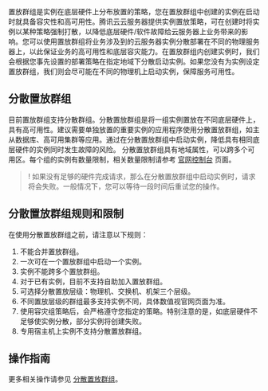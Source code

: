 置放群组是实例在底层硬件上分布放置的策略，您在置放群组中创建的实例在启动时就具备容灾性和高可用性。腾讯云云服务器提供实例置放策略，可在创建时将实例以某种策略强制打散，以降低底层硬件/软件故障给云服务器上业务带来的影响。您可以使用置放群组将业务涉及到的云服务器实例分散部署在不同的物理服务器上，以此保证业务的高可用性和底层容灾能力。在置放群组内创建实例时，我们会根据您事先设置的部署策略在指定地域下分散启动实例。如果您没有为实例设定置放群组，我们则会尽可能在不同的物理机上启动实例，保障服务可用性。

## 分散置放群组

目前置放群组支持分散群组。分散置放群组是将一组实例置放在不同底层硬件上，具有高可用性。建议需要单独放置的重要实例的应用程序使用分散置放群组，如主从数据库、高可用集群等应用。通过在分散置放群组中启动实例，降低具有相同底层硬件的实例同时发生故障的风险。
分散置放群组具有地域属性，可以跨多个可用区。每个组的实例有数量限制，相关数量限制请参考 [官网控制台](https://console.cloud.tencent.com/cvm/ps) 页面。

>! 如果没有足够的硬件完成请求，那么在分散置放群组中启动实例时，请求将会失败。一般情况下，您可以等待一段时间后重试您的操作。

##  分散置放群组规则和限制

在使用分散置放群组之前，请注意以下规则：
1. 不能合并置放群组。
2. 一次可在一个置放群组中启动一个实例。
3. 实例不能跨多个置放群组。
4. 对于已有实例，目前不支持自助加入置放群组。
5. 可选择分散置放层级：物理机、交换机、机架三个层级。
6. 不同置放层级的群组最多支持实例不同，具体数值视官网页面为准。
7. 使用容灾组策略后，会严格遵守您指定的策略。特别注意的是，如底层硬件不足够使实例分散，部分实例将创建失败。
8. 专用宿主机上实例不支持分散置放群组。

## 操作指南
更多相关操作请参见 [分散置放群组](https://cloud.tencent.com/document/product/213/17020)。
